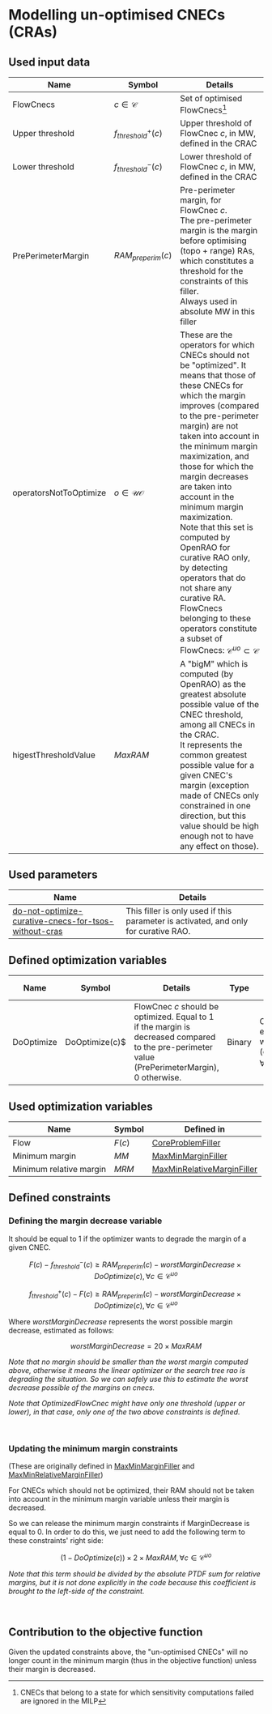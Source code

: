 # Modelling un-optimised CNECs (CRAs)

## Used input data

| Name                   | Symbol                  | Details                                                                                                                                                                                                                                                                                                                                                                                                                                                                                                                                                                                             |
|------------------------|-------------------------|-----------------------------------------------------------------------------------------------------------------------------------------------------------------------------------------------------------------------------------------------------------------------------------------------------------------------------------------------------------------------------------------------------------------------------------------------------------------------------------------------------------------------------------------------------------------------------------------------------|
| FlowCnecs              | $c \in \mathcal{C}$     | Set of optimised FlowCnecs[^1]                                                                                                                                                                                                                                                                                                                                                                                                                                                                                                                                                                      |
| Upper threshold        | $f^{+}_{threshold} (c)$ | Upper threshold of FlowCnec $c$, in MW, defined in the CRAC                                                                                                                                                                                                                                                                                                                                                                                                                                                                                                                                         |
| Lower threshold        | $f^{-}_{threshold} (c)$ | Lower threshold of FlowCnec $c$, in MW, defined in the CRAC                                                                                                                                                                                                                                                                                                                                                                                                                                                                                                                                         |
| PrePerimeterMargin     | $RAM_{preperim}(c)$     | Pre-perimeter margin, for FlowCnec $c$. <br> The pre-perimeter margin is the margin before optimising (topo + range) RAs, which constitutes a threshold for the constraints of this filler. <br> Always used in absolute MW in this filler                                                                                                                                                                                                                                                                                                                                                          |
| operatorsNotToOptimize | $o\in \mathcal{UO}$     | These are the operators for which CNECs should not be "optimized". It means that those of these CNECs for which the margin improves (compared to the pre-perimeter margin) are not taken into account in the minimum margin maximization, and those for which the margin decreases are taken into account in the minimum margin maximization. <br> Note that this set is computed by OpenRAO for curative RAO only, by detecting operators that do not share any curative RA. <br> FlowCnecs belonging to these operators constitute a subset of FlowCnecs: $\mathcal{C} ^{uo} \subset \mathcal{C}$ |
| higestThresholdValue   | $MaxRAM$                | A "bigM" which is computed (by OpenRAO) as the greatest absolute possible value of the CNEC threshold, among all CNECs in the CRAC. <br> It represents the common greatest possible value for a given CNEC's margin (exception made of CNECs only constrained in one direction, but this value should be high enough not to have any effect on those).                                                                                                                                                                                                                                              |

[^1]: CNECs that belong to a state for which sensitivity computations failed are ignored in the MILP

## Used parameters

| Name                                                                                                                                  | Details                                                                             |
|---------------------------------------------------------------------------------------------------------------------------------------|-------------------------------------------------------------------------------------|
| [do-not-optimize-curative-cnecs-for-tsos-without-cras](/parameters.md#do-not-optimize-curative-cnecs-for-tsos-without-cras) | This filler is only used if this parameter is activated, and only for curative RAO. |

## Defined optimization variables

| Name       | Symbol         | Details                                                                                                                                        | Type   | Index                                                                                                                              | Unit    | Lower bound | Upper bound |
|------------|----------------|------------------------------------------------------------------------------------------------------------------------------------------------|--------|------------------------------------------------------------------------------------------------------------------------------------|---------|-------------|-------------|
| DoOptimize | DoOptimize(c)$ | FlowCnec $c$ should be optimized. Equal to 1 if the margin is decreased compared to the pre-perimeter value (PrePerimeterMargin), 0 otherwise. | Binary | One variable for every element of (FlowCnecs) whose operator is in (operatorsNotToOptimize) <br> $\forall c \in \mathcal{C} ^{uo}$ | no unit | 0           | 1           |

## Used optimization variables

| Name                    | Symbol | Defined in                                                                                  |
|-------------------------|--------|---------------------------------------------------------------------------------------------|
| Flow                    | $F(c)$ | [CoreProblemFiller](../core-problem-filler.md#defined-optimization-variables)                  |
| Minimum margin          | $MM$   | [MaxMinMarginFiller](../objective-function-types/max-min-margin-filler.md#defined-optimization-variables)                  |
| Minimum relative margin | $MRM$  | [MaxMinRelativeMarginFiller](../objective-function-types/max-min-relative-margin-filler.md#defined-optimization-variables) |

## Defined constraints

### Defining the margin decrease variable

It should be equal to 1 if the optimizer wants to degrade the margin of a given CNEC.

$$
\begin{equation}
F(c) - f^{-}_{threshold} (c) \geq RAM_{preperim}(c) - worstMarginDecrease \times DoOptimize(c), \forall c \in
\mathcal{C} ^{uo}
\end{equation}
$$

$$
\begin{equation}
f^{+}_{threshold} (c) - F(c) \geq RAM_{preperim}(c) - worstMarginDecrease \times DoOptimize(c), \forall c \in
\mathcal{C} ^{uo}
\end{equation}
$$

Where $worstMarginDecrease$ represents the worst possible margin decrease, estimated as follows:

$$
\begin{equation}
worstMarginDecrease = 20 \times MaxRAM
\end{equation}
$$

*Note that no margin should be smaller than the worst margin computed above, otherwise it means the linear optimizer or
the search tree rao is degrading the situation. So we can safely use this to estimate the worst decrease possible of the
margins on cnecs.*

*Note that OptimizedFlowCnec might have only one threshold (upper or lower), in that case, only one of the two above
constraints is defined.*

<br>

### Updating the minimum margin constraints

(These are originally defined in [MaxMinMarginFiller](../objective-function-types/max-min-margin-filler.md#defined-constraints)
and [MaxMinRelativeMarginFiller](../objective-function-types/max-min-relative-margin-filler.md#defined-constraints))

For CNECs which should not be optimized, their RAM should not be taken into account in the minimum margin variable
unless their margin is decreased.

So we can release the minimum margin constraints if MarginDecrease is equal to 0. In order to do this, we just need to
add the following term to these constraints' right side:

$$
\begin{equation}
(1 - DoOptimize(c)) \times 2 \times MaxRAM, \forall c \in \mathcal{C} ^{uo}
\end{equation}
$$

*Note that this term should be divided by the absolute PTDF sum for relative margins, but it is not done explicitly in
the code because this coefficient is brought to the left-side of the constraint.*

<br>

## Contribution to the objective function

Given the updated constraints above, the "un-optimised CNECs" will no longer count in the minimum margin (thus in the
objective function) unless their margin is decreased.